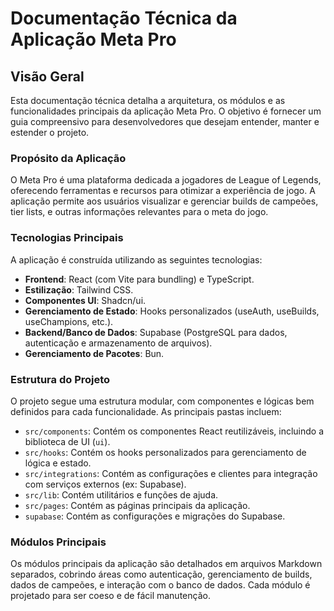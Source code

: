 # Documentação Técnica da Aplicação Meta Pro

## Visão Geral

Esta documentação técnica detalha a arquitetura, os módulos e as funcionalidades principais da aplicação Meta Pro. O objetivo é fornecer um guia compreensivo para desenvolvedores que desejam entender, manter e estender o projeto.

### Propósito da Aplicação

O Meta Pro é uma plataforma dedicada a jogadores de League of Legends, oferecendo ferramentas e recursos para otimizar a experiência de jogo. A aplicação permite aos usuários visualizar e gerenciar builds de campeões, tier lists, e outras informações relevantes para o meta do jogo.

### Tecnologias Principais

A aplicação é construída utilizando as seguintes tecnologias:

- **Frontend**: React (com Vite para bundling) e TypeScript.
- **Estilização**: Tailwind CSS.
- **Componentes UI**: Shadcn/ui.
- **Gerenciamento de Estado**: Hooks personalizados (useAuth, useBuilds, useChampions, etc.).
- **Backend/Banco de Dados**: Supabase (PostgreSQL para dados, autenticação e armazenamento de arquivos).
- **Gerenciamento de Pacotes**: Bun.

### Estrutura do Projeto

O projeto segue uma estrutura modular, com componentes e lógicas bem definidos para cada funcionalidade. As principais pastas incluem:

- `src/components`: Contém os componentes React reutilizáveis, incluindo a biblioteca de UI (`ui`).
- `src/hooks`: Contém os hooks personalizados para gerenciamento de lógica e estado.
- `src/integrations`: Contém as configurações e clientes para integração com serviços externos (ex: Supabase).
- `src/lib`: Contém utilitários e funções de ajuda.
- `src/pages`: Contém as páginas principais da aplicação.
- `supabase`: Contém as configurações e migrações do Supabase.

### Módulos Principais

Os módulos principais da aplicação são detalhados em arquivos Markdown separados, cobrindo áreas como autenticação, gerenciamento de builds, dados de campeões, e interação com o banco de dados. Cada módulo é projetado para ser coeso e de fácil manutenção. 
